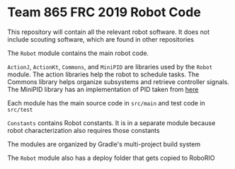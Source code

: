 # Team 865 FRC 2019 Robot Code

This repository will contain all the relevant robot software. It does not include scouting software, which are found in other repositories

The `Robot` module contains the main robot code.

`ActionJ`, `ActionKt`, `Commons`, and `MiniPID` are libraries used by the `Robot` module. 
The action libraries help the robot to schedule tasks. 
The Commons library helps organize subsystems and retrieve controller signals. 
The MiniPID library has an implementation of PID taken from [here](https://github.com/tekdemo/MiniPID-Java)

Each module has the main source code in `src/main` and test code in `src/test`

`Constants` contains Robot constants. It is in a separate module because robot characterization also requires those constants

The modules are organized by Gradle's multi-project build system

The `Robot` module also has a deploy folder that gets copied to RoboRIO